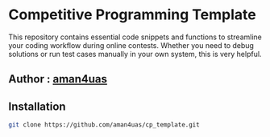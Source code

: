# Competitive Programming Template
This repository contains essential code snippets and functions to streamline your coding workflow during online contests. Whether you need to debug solutions or run test cases manually in your own system, this is very helpful.
## Author : [aman4uas](https://github.com/aman4uas)
## Installation
```bash
git clone https://github.com/aman4uas/cp_template.git
